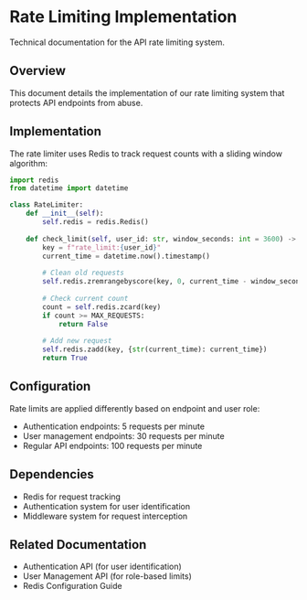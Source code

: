 # Rate Limiting Implementation

Technical documentation for the API rate limiting system.

## Overview

This document details the implementation of our rate limiting system that protects API endpoints from abuse.

## Implementation

The rate limiter uses Redis to track request counts with a sliding window algorithm:

```python
import redis
from datetime import datetime

class RateLimiter:
    def __init__(self):
        self.redis = redis.Redis()
        
    def check_limit(self, user_id: str, window_seconds: int = 3600) -> bool:
        key = f"rate_limit:{user_id}"
        current_time = datetime.now().timestamp()
        
        # Clean old requests
        self.redis.zremrangebyscore(key, 0, current_time - window_seconds)
        
        # Check current count
        count = self.redis.zcard(key)
        if count >= MAX_REQUESTS:
            return False
            
        # Add new request
        self.redis.zadd(key, {str(current_time): current_time})
        return True
```

## Configuration

Rate limits are applied differently based on endpoint and user role:
- Authentication endpoints: 5 requests per minute
- User management endpoints: 30 requests per minute
- Regular API endpoints: 100 requests per minute

## Dependencies

- Redis for request tracking
- Authentication system for user identification
- Middleware system for request interception

## Related Documentation

- Authentication API (for user identification)
- User Management API (for role-based limits)
- Redis Configuration Guide
